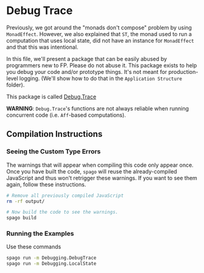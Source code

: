 # Debug Trace

Previously, we got around the "monads don't compose" problem by using `MonadEffect`. However, we also explained that `ST`, the monad used to run a computation that uses local state, did not have an instance for `MonadEffect` and that this was intentional.

In this file, we'll present a package that can be easily abused by programmers new to FP. Please do not abuse it. This package exists to help you debug your code and/or prototype things. It's not meant for production-level logging. (We'll show how to do that in the `Application Structure` folder).

This package is called [Debug.Trace](https://pursuit.purescript.org/packages/purescript-debug/4.0.0/docs/Debug.Trace)

**WARNING**: `Debug.Trace`'s functions are not always reliable when running concurrent code (i.e. `Aff`-based computations).

## Compilation Instructions

### Seeing the Custom Type Errors

The warnings that will appear when compiling this code only appear once. Once you have built the code, `spago` will reuse the already-compiled JavaScript and thus won't retrigger these warnings. If you want to see them again, follow these instructions.
```bash
# Remove all previously compiled JavaScript
rm -rf output/

# Now build the code to see the warnings.
spago build
```

### Running the Examples

Use these commands
```bash
spago run -m Debugging.DebugTrace
spago run -m Debugging.LocalState
```
